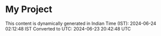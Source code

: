 # My Project

This content is dynamically generated in Indian Time (IST): 2024-06-24 02:12:48 IST
Converted to UTC: 2024-06-23 20:42:48 UTC
